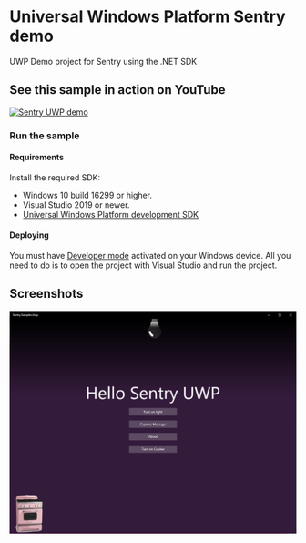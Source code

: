 # Universal Windows Platform Sentry demo

UWP Demo project for Sentry using the .NET SDK

## See this sample in action on YouTube

[![Sentry UWP demo](https://img.youtube.com/vi/r5ZR11HC3Hs/0.jpg)](https://www.youtube.com/watch?v=r5ZR11HC3Hs)

### Run the sample

#### Requirements

Install the required SDK:
* Windows 10 build 16299 or higher.
* Visual Studio 2019 or newer.
* [Universal Windows Platform development SDK](https://docs.microsoft.com/en-us/visualstudio/cross-platform/develop-apps-for-the-universal-windows-platform-uwp?view=vs-2019)

#### Deploying

You must have [Developer mode](https://docs.microsoft.com/en-us/windows/apps/get-started/enable-your-device-for-development?OCID=WinClient_Ver1703_Settings_DevMode) activated on your Windows device.
All you need to do is to open the project with Visual Studio and run the project.

## Screenshots 
![Menu Screen](Screenshots/Menu.png)
